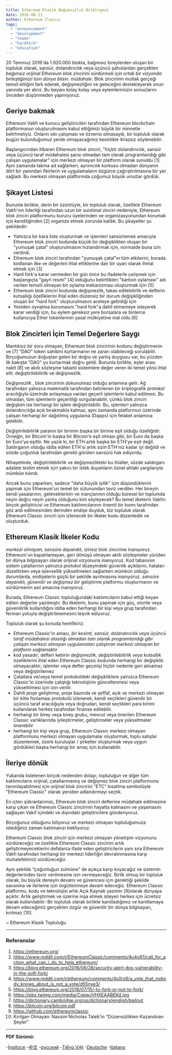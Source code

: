 ```yaml
---
title: Ethereum Klasik Bağımsızlık Bildirgesi
date: 2016-08-13
author: Ethereum Classic
tags:
  - "announcement"
  - "development"
  - "teams"
  - "hardfork"
  - "education"
---
```


20 Temmuz 2016'da 1.920.000 blokta, bağımsız bireylerden oluşan bir topluluk olarak, sansür, dolandırıcılık veya üçüncü şahıslardan gerçekten *bağımsız orijinal Ethereum blok zincirini sürdürmek için ortak bir vizyonda birleştiğimizi tüm dünya bilsin. müdahale*. Blok zincirinin mutlak gerçeği temsil ettiğini fark ederek, değişmezliğini ve geleceğini destekleyerek onun yanında yer alırız. Bu beyanı kolay kolay veya eylemlerimizin sonuçlarını önceden düşünmeden yapmıyoruz.

## Geriye bakmak

Ethereum Vakfı ve kurucu geliştiricileri tarafından Ethereum blockchain platformunun oluşturulmasını kabul ettiğimizi büyük bir minnetle belirtmeliyiz. Onların sıkı çalışması ve özverisi olmasaydı, bir topluluk olarak bugün bulunduğumuz yerde olmayacağımız kesinlikle itirazsız söylenebilir.

Başlangıcından itibaren Ethereum blok zinciri, "hiçbir dolandırıcılık, sansür veya üçüncü taraf müdahalesi şansı olmadan tam olarak programlandığı gibi çalışan uygulamalar" için merkezi olmayan bir platform olarak sunuldu [1]. Aynı zamanda takma ad sağlarken, ayrımcılık korkusu olmadan dünyanın dört bir yanından fikirlerin ve uygulamaların özgürce çağrıştırılmasına bir yer sağladı. Bu merkezi olmayan platformda çoğumuz büyük umutlar gördük.

## Şikayet Listesi

Bununla birlikte, derin bir üzüntüyle, bir topluluk olarak, özellikle Ethereum Vakfı'nın liderliği tarafından uzun bir suistimal zinciri nedeniyle, Ethereum blok zinciri platformunu kurucu üyelerinden ve organizasyonundan korumak için kendiliğinden [2] organize etmek zorunda kaldık. Bu şikayetler şu şekildedir:

- Yalnızca bir kara liste oluşturmak ve işlemleri sansürlemek amacıyla Ethereum blok zinciri kodunda küçük bir değişiklikten oluşan bir "yumuşak çatal" oluşturulmasını hızlandırmak için, normalde buna izin verilirdi.
- Ethereum blok zinciri tarafından "yumuşak çatal"ın tüm etkilerini, burada kodlanan ilke ve değerleri ihlal ettiklerine dair bir uyarı olarak ihmal etmek için [3]
- Hard fork'a karar vermeden bir gün önce bu ifadelerle çelişmek için başlangıçta "gayri resmi" [4] olduğunu belirttikleri "karbon oylaması" adı verilen temsili olmayan bir oylama mekanizması oluşturmak için [5]
- Ethereum blok zinciri kodunda değişmezlik, takas edilebilirlik ve defterin kutsallığı özelliklerini ihlal eden düzensiz bir durum değişikliğinden oluşan bir "hard fork" oluşturulmasını aceleye getirdiği için
- Yeniden oynatma korumasını "hard fork"a dahil etmemeye isteyerek karar verdiği için, bu eylem gereksiz yere borsalara ve binlerce kullanıcıya Ether tokenlerinin yasal mülkiyetine mal oldu [6]

## Blok Zincirleri İçin Temel Değerlere Saygı

Mantıksız bir soru olmayan, Ethereum blok zincirinin kodunu değiştirmenin ve [7] "DAO" token sahibini kurtarmanın ne zararı olabileceği sorulabilir. Birçoğumuzun doğuştan gelen bir doğru ve yanlış duygusu var, bu yüzden ilk bakışta "DAO" yu kurtarmak doğru geldi. Bununla birlikte, eşler arası nakit [8] ve akıllı sözleşme tabanlı sistemlere değer veren iki temel yönü ihlal etti: değiştirilebilirlik ve değişmezlik.

*Değişmezlik* , blok zincirinin dokunulmaz olduğu anlamına gelir. Ağ tarafından yalnızca matematik tarafından belirlenen bir kriptografik protokol aracılığıyla üzerinde anlaşmaya varılan geçerli işlemlerin kabul edilmesi. Bu olmadan, tüm işlemlerin geçerliliği sorgulanabilir, çünkü blok zinciri değişken ise herhangi bir işlem değiştirilebilir. Bu, işlemleri yalnızca dolandırıcılığa açık bırakmakla kalmaz, aynı zamanda platformun üzerinde çalışan herhangi bir dağıtılmış uygulama (Dapps) için felaket anlamına gelebilir.

*Değiştirilebilirlik* paranın bir birimin başka bir birime eşit olduğu özelliğidir. Örneğin, bir Bitcoin'in başka bir Bitcoin'e eşit olması gibi, bir Euro da başka bir Euro'ya eşittir. Ne yazık ki, bir ETH artık başka bir ETH'ye eşit değil. Saldırganın olduğu iddia edilen ETH'si artık sizin ETH'niz kadar iyi değildi ve sözde çoğunluk tarafından gerekli görülen sansürü hak ediyordu.

Nihayetinde, değiştirilebilirlik ve değişmezlikteki bu ihlaller, sözde saldırganı adalete teslim etmek için yakıcı bir istek duyanların öznel ahlaki yargılarıyla mümkün kılındı.

Ancak bunu yaparken, sadece "daha büyük iyilik" için düşündüklerini yapmak için Ethereum'un temel bir sütunundan taviz verdiler. Her bireyin kendi yasalarının, geleneklerinin ve inançlarının olduğu küresel bir toplumda neyin doğru neyin yanlış olduğunu kim söyleyecek? Bu temel ilkelerin Vakfın birçok geliştiricisi ve Ethereum katılımcılarının önemli bir kısmı tarafından göz ardı edilmesinden derinden endişe duyduk, biz topluluk olarak Ethereum Classic zinciri için izlenecek bir ilkeler kodu düzenledik ve oluşturduk.

## Ethereum Klasik İlkeler Kodu

*merkezi olmayan, sansüre dayanıklı, izinsiz* blok zincirine inanıyoruz. Ethereum'un kapatılamayan, geri dönüşü olmayan akıllı sözleşmeler yürüten bir dünya bilgisayarı olarak orijinal vizyonuna inanıyoruz. Kod tabanının sistem çatallarının yalnızca protokol düzeyindeki güvenlik açıklarını, hataları düzeltirken veya işlevsellik yükseltmeleri sağlarken mümkün olduğu durumlarda, endişelerin güçlü bir şekilde ayrılmasına inanıyoruz. *sansüre dayanıklı, güvenilir ve değişmez bir* geliştirme platformu oluşturmanın ve sürdürmenin asıl amacına inanıyoruz.

Burada, Ethereum Classic topluluğundaki katılımcıların kabul ettiği beyan edilen değerler yazılmıştır. Bu ilkelerin, bunu yapmak için güç, otorite veya güvenilirlik kullandığını iddia eden herhangi bir kişi veya grup tarafından ferman yoluyla değiştirilmemesini teşvik ediyoruz.

Topluluk olarak şu konuda hemfikiriz:

- Ethereum Classic'in amacı, *bir kesinti, sansür, dolandırıcılık veya üçüncü taraf müdahalesi olasılığı olmadan tam olarak programlandığı gibi çalışan merkezi olmayan uygulamaları çalıştıran merkezi olmayan bir platform sağlamaktır*
- kod yasadır; defteri kebirin *değişmezlik, değiştirilebilirlik veya kutsallık* özelliklerini ihlal eden Ethereum Classic kodunda herhangi bir değişiklik olmayacaktır; işlemler veya defter geçmişi hiçbir nedenle geri alınamaz veya değiştirilemez
- Çatallara ve/veya temel protokoldeki değişikliklere yalnızca Ethereum Classic'in üzerinde çalıştığı teknolojinin güncellenmesi veya yükseltilmesi için izin verilir.
- Dahili proje geliştirme, proje bazında ve şeffaf, açık ve merkezi olmayan bir kitle fonlaması protokolü izlenerek, kendi seçtikleri güvenilir bir üçüncü taraf aracılığıyla veya doğrudan, kendi seçtikleri para birimi kullanılarak herkes tarafından finanse edilebilir.
- herhangi bir birey veya birey grubu, mevcut veya önerilen Ethereum Classic varlıklarında iyileştirmeler, geliştirmeler veya yükseltmeler önerebilir
- herhangi bir kişi veya grup, Ethereum Classic merkezi olmayan platformunu merkezi olmayan uygulamalar oluşturmak, toplu satışlar düzenlemek, özerk kuruluşlar / şirketler oluşturmak veya uygun gördükleri başka herhangi bir amaç için kullanabilir.

## İleriye dönük

Yukarıda listelenen birçok nedenden dolayı, topluluğun ve diğer tüm katılımcıların orijinal, çatallanmamış ve değişmez blok zinciri platformunu tanımlayabilmesi için orijinal blok zincirini "ETC" kısaltma sembolüyle "Ethereum Classic" olarak yeniden adlandırmayı seçtik.

En içten şükranlarımızı, Ethereum blok zinciri defterine müdahale edilmesine karşı çıkan ve Ethereum Classic zincirinin hayatta kalmasını ve yaşamasını sağlayan Vakıf içindeki ve dışındaki geliştiricilere gönderiyoruz.

Birçoğunuz olduğunu biliyoruz ve merkezi olmayan topluluğumuza istediğiniz zaman katılmanızı bekliyoruz.

Ethereum Classic blok zinciri için merkezi olmayan yönetişim vizyonunu sürdüreceğiz ve özellikle Ethereum Classic zincirini artık geliştirmeyeceklerini defalarca ifade eden geliştiricilerin yanı sıra Ethereum Vakfı tarafından herhangi bir merkezi liderliğin devralınmasına karşı muhalefetimizi sürdüreceğiz.

Aynı şekilde “çoğunluğun zulmüne” de açıkça karşı koyacağız ve sistemin değerlerinden taviz verilmesine izin vermeyeceğiz. Birlik olmuş bir topluluk olarak, bu büyük deneyin devamı ve güvencesi için gerektiği şekilde savunma ve ilerleme için örgütlenmeye devam edeceğiz. Ethereum Classic platformu, kodu ve teknolojisi artık Açık Kaynak yazılımı [9]olarak dünyaya açıktır. Artık geliştirmek ve üzerine inşa etmek isteyen herkes için ücretsiz olarak kullanılabilir: Bir topluluk olarak birlikte kanıtladığımız ve kanıtlamaya devam edeceğimiz gerçekten özgür ve güvenilir bir dünya bilgisayarı, kırılmaz [10].

~ Ethereum Klasik Topluluğu

---

### Referanslar

1. https://ethereum.org/
2. https://www.reddit.com/r/EthereumClassic/comments/4u4o61/call_for_action_what_can_i_do_to_help_ethereum/
3. https://blog.ethereum.org/2016/06/28/security-alert-dos-vulnerability-in-the-soft-fork/
4. https://www.reddit.com/r/ethereum/comments/4s0rz6/a_vote_that_nobody_knows_about_is_not_a_vote/d55nye3/
5. https://blog.ethereum.org/2016/07/15/-to-fork-or-not-to-fork/
6. https://pbs.twimg.com/media/CopwJVHXEAABEKd.jpg
7. https://dictionary.cambridge.org/us/dictionary/english/bailout
8. https://bitcoin.org/bitcoin.pdf
9. https://github.com/ethereumclassic
10. Kırılgan Olmayan: Nassim Nicholas Taleb'in “Düzensizlikten Kazandıran Şeyler”

---

**PDF Sürümü:**

-[İngilizce](/ETC_Declaration_of_Independence.pdf) -[中文](/ETC_Declaration_of_Independence_chinese.pdf) -[русский](/ETC_Declaration_of_Independence_russian.pdf) -[Tiếng Việt](/ETC_Declaration_of_Independence_vietnamese.pdf) -[Deutsche](/ETC_Declaration_of_Independence_german.pdf) -[Italiano](/ETC_Declaration_of_Independence_italian.pdf)